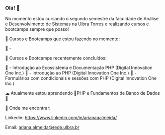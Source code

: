 ### Olá! 🐇

No momento estou cursando o segundo semestre da faculdade de Análise e Desenvolvimento de Sistemas na Ulbra Torres e realizando cursos e bootcamps sempre que posso!

🍰 Cursos e Bootcamps que estou fazendo no momento:

🌸 -

🍰 Cursos e Bootcamps recentemente concluídos:

🌸 - Introdução ao Ecossistema e Documentação PHP (Digital Innovation One Inc.)
🌸 - Introdução ao PHP (Digital Innovation One Inc.)
🌸 - Formulários com condicionais e sessões com PHP (Digital Innovation One Inc.)

☁ Atualmente estou aprendendo 🍓PHP e Fundamentos de Banco de Dados🍓



💌 Onde me encontrar:

Linkedin: https://www.linkedin.com/in/arianaqalmeida/

Email: ariana.almeida@rede.ulbra.br
